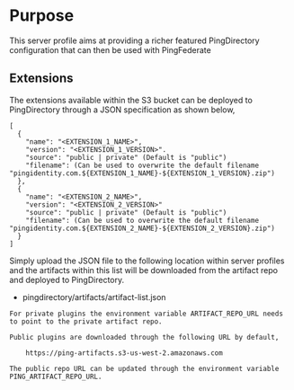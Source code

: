 # Purpose
This server profile aims at providing a richer featured PingDirectory configuration that can then be used with PingFederate

## Extensions
The extensions available within the S3 bucket can be deployed to PingDirectory
through a JSON specification as shown below,

```
[
  {
    "name": "<EXTENSION_1_NAME>",
    "version": "<EXTENSION_1_VERSION>".
    "source": "public | private" (Default is "public")
    "filename": (Can be used to overwrite the default filename "pingidentity.com.${EXTENSION_1_NAME}-${EXTENSION_1_VERSION}.zip")
  },
  {
    "name": "<EXTENSION_2_NAME>",
    "version": "<EXTENSION_2_VERSION>"
    "source": "public | private" (Default is "public")
    "filename": (Can be used to overwrite the default filename "pingidentity.com.${EXTENSION_2_NAME}-${EXTENSION_2_VERSION}.zip")
  }
]
```

Simply upload the JSON file to the following location within server profiles
and the artifacts within this list will be downloaded from the artifact repo
and deployed to PingDirectory.

- pingdirectory/artifacts/artifact-list.json

```
For private plugins the environment variable ARTIFACT_REPO_URL needs to point to the private artifact repo.
```

```
Public plugins are downloaded through the following URL by default,

    https://ping-artifacts.s3-us-west-2.amazonaws.com

The public repo URL can be updated through the environment variable PING_ARTIFACT_REPO_URL.
```